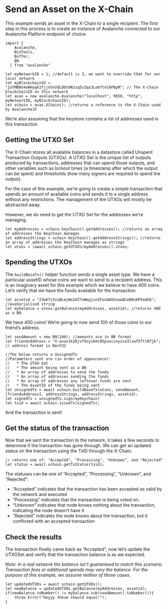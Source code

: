 # Send an Asset on the X-Chain

This example sends an asset in the X-Chain to a single recipient. The first step in this process is to create an instance of Avalanche connected to our Avalanche Platform endpoint of choice.

```text
import {
    Avalanche,
    BinTools,
    Buffer,
    BN
  } from "avalanche" 

let myNetworkID = 1; //default is 3, we want to override that for our local network
let myBlockchainID = "2oYMBNV4eNHyqk2fjjV5nVQLDbtmNJzq5s3qs3Lo6ftnC6FByM"; // The X-Chain blockchainID on this network
let avax = new avalanche.Avalanche("localhost", 9650, "http", myNetworkID, myBlockchainID);
let xchain = avax.XChain(); //returns a reference to the X-Chain used by AvalancheJS
```

We’re also assuming that the keystore contains a list of addresses used in this transaction.

## Getting the UTXO Set <a id="getting-the-utxo-set"></a>

The X-Chain stores all available balances in a datastore called Unspent Transaction Outputs \(UTXOs\). A UTXO Set is the unique list of outputs produced by transactions, addresses that can spend those outputs, and other variables such as lockout times \(a timestamp after which the output can be spent\) and thresholds \(how many signers are required to spend the output\).

For the case of this example, we’re going to create a simple transaction that spends an amount of available coins and sends it to a single address without any restrictions. The management of the UTXOs will mostly be abstracted away.

However, we do need to get the UTXO Set for the addresses we’re managing.

```text
let myAddresses = xchain.keyChain().getAddresses(); //returns an array of addresses the KeyChain manages
let addressStrings = xchain.keyChain().getAddressStrings(); //returns an array of addresses the KeyChain manages as strings
let utxos = (await xchain.getUTXOs(myAddresses)).utxos;
```

## Spending the UTXOs <a id="spending-the-utxos"></a>

The `buildBaseTx()` helper function sends a single asset type. We have a particular assetID whose coins we want to send to a recipient address. This is an imaginary asset for this example which we believe to have 400 coins. Let’s verify that we have the funds available for the transaction.

```text
let assetid = "23wKfz3viWLmjWo2UZ7xWegjvnZFenGAVkouwQCeB9ubPXodG6"; //avaSerialized string
let mybalance = utxos.getBalance(myAddresses, assetid); //returns 400 as a BN
```

We have 400 coins! We’re going to now send 100 of those coins to our friend’s address.

```text
let sendAmount = new BN(100); //amounts are in BN format
let friendsAddress = "X-avax1k26jvfdzyukms95puxcceyzsa3lzwf5ftt0fjk"; // address format is Bech32

//The below returns a UnsignedTx
//Parameters sent are (in order of appearance):
//   * The UTXO Set
//   * The amount being sent as a BN
//   * An array of addresses to send the funds
//   * An array of addresses sending the funds
//   * An array of addresses any leftover funds are sent
//   * The AssetID of the funds being sent
let unsignedTx = await xchain.buildBaseTx(utxos, sendAmount, [friendsAddress], addressStrings, addressStrings, assetid);
let signedTx = unsignedTx.sign(myKeychain)
let txid = await xchain.issueTx(signedTx);
```

And the transaction is sent!

## Get the status of the transaction <a id="get-the-status-of-the-transaction"></a>

Now that we sent the transaction to the network, it takes a few seconds to determine if the transaction has gone through. We can get an updated status on the transaction using the TxID through the X-Chain.

```text
// returns one of: "Accepted", "Processing", "Unknown", and "Rejected"
let status = await xchain.getTxStatus(txid);
```

The statuses can be one of “Accepted”, “Processing”, “Unknown”, and “Rejected”:

* “Accepted” indicates that the transaction has been accepted as valid by the network and executed
* “Processing” indicates that the transaction is being voted on.
* “Unknown” indicates that node knows nothing about the transaction, indicating the node doesn’t have it
* “Rejected” indicates the node knows about the transaction, but it conflicted with an accepted transaction

## Check the results <a id="check-the-results"></a>

The transaction finally came back as “Accepted”, now let’s update the UTXOSet and verify that the transaction balance is as we expected.

_Note: In a real network the balance isn’t guaranteed to match this scenario. Transaction fees or additional spends may vary the balance. For the purpose of this example, we assume neither of those cases._

```text
let updatedUTXOs = await xchain.getUTXOs();
let newBalance = updatedUTXOs.getBalance(myAddresses, assetid);
if(newBalance.toNumber() != mybalance.sub(sendAmount).toNumber()){
    throw Error("heyyy these should equal!");
}
```

